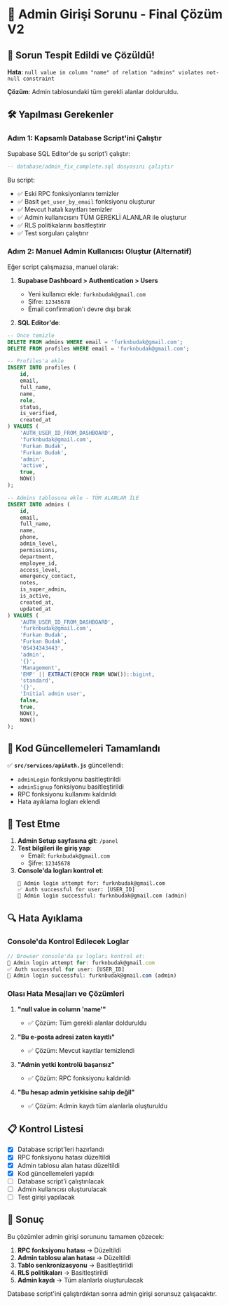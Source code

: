 # 🔐 Admin Girişi Sorunu - Final Çözüm V2

## 🎯 Sorun Tespit Edildi ve Çözüldü!

**Hata**: `null value in column "name" of relation "admins" violates not-null constraint`

**Çözüm**: Admin tablosundaki tüm gerekli alanlar dolduruldu.

## 🛠️ Yapılması Gerekenler

### Adım 1: Kapsamlı Database Script'ini Çalıştır

Supabase SQL Editor'de şu script'i çalıştır:

```sql
-- database/admin_fix_complete.sql dosyasını çalıştır
```

Bu script:

- ✅ Eski RPC fonksiyonlarını temizler
- ✅ Basit `get_user_by_email` fonksiyonu oluşturur
- ✅ Mevcut hatalı kayıtları temizler
- ✅ Admin kullanıcısını TÜM GEREKLİ ALANLAR ile oluşturur
- ✅ RLS politikalarını basitleştirir
- ✅ Test sorguları çalıştırır

### Adım 2: Manuel Admin Kullanıcısı Oluştur (Alternatif)

Eğer script çalışmazsa, manuel olarak:

1. **Supabase Dashboard > Authentication > Users**

   - Yeni kullanıcı ekle: `furknbudak@gmail.com`
   - Şifre: `12345678`
   - Email confirmation'ı devre dışı bırak

2. **SQL Editor'de**:

```sql
-- Önce temizle
DELETE FROM admins WHERE email = 'furknbudak@gmail.com';
DELETE FROM profiles WHERE email = 'furknbudak@gmail.com';

-- Profiles'a ekle
INSERT INTO profiles (
    id,
    email,
    full_name,
    name,
    role,
    status,
    is_verified,
    created_at
) VALUES (
    'AUTH_USER_ID_FROM_DASHBOARD',
    'furknbudak@gmail.com',
    'Furkan Budak',
    'Furkan Budak',
    'admin',
    'active',
    true,
    NOW()
);

-- Admins tablosuna ekle - TÜM ALANLAR İLE
INSERT INTO admins (
    id,
    email,
    full_name,
    name,
    phone,
    admin_level,
    permissions,
    department,
    employee_id,
    access_level,
    emergency_contact,
    notes,
    is_super_admin,
    is_active,
    created_at,
    updated_at
) VALUES (
    'AUTH_USER_ID_FROM_DASHBOARD',
    'furknbudak@gmail.com',
    'Furkan Budak',
    'Furkan Budak',
    '05434343443',
    'admin',
    '{}',
    'Management',
    'EMP' || EXTRACT(EPOCH FROM NOW())::bigint,
    'standard',
    '{}',
    'Initial admin user',
    false,
    true,
    NOW(),
    NOW()
);
```

## 🔧 Kod Güncellemeleri Tamamlandı

✅ **`src/services/apiAuth.js`** güncellendi:

- `adminLogin` fonksiyonu basitleştirildi
- `adminSignup` fonksiyonu basitleştirildi
- RPC fonksiyonu kullanımı kaldırıldı
- Hata ayıklama logları eklendi

## 🚀 Test Etme

1. **Admin Setup sayfasına git**: `/panel`
2. **Test bilgileri ile giriş yap**:
   - Email: `furknbudak@gmail.com`
   - Şifre: `12345678`
3. **Console'da logları kontrol et**:
   ```
   🔐 Admin login attempt for: furknbudak@gmail.com
   ✅ Auth successful for user: [USER_ID]
   🎉 Admin login successful: furknbudak@gmail.com (admin)
   ```

## 🔍 Hata Ayıklama

### Console'da Kontrol Edilecek Loglar

```javascript
// Browser console'da şu logları kontrol et:
🔐 Admin login attempt for: furknbudak@gmail.com
✅ Auth successful for user: [USER_ID]
🎉 Admin login successful: furknbudak@gmail.com (admin)
```

### Olası Hata Mesajları ve Çözümleri

1. **"null value in column 'name'"**

   - ✅ Çözüm: Tüm gerekli alanlar dolduruldu

2. **"Bu e-posta adresi zaten kayıtlı"**

   - ✅ Çözüm: Mevcut kayıtlar temizlendi

3. **"Admin yetki kontrolü başarısız"**

   - ✅ Çözüm: RPC fonksiyonu kaldırıldı

4. **"Bu hesap admin yetkisine sahip değil"**
   - ✅ Çözüm: Admin kaydı tüm alanlarla oluşturuldu

## 📋 Kontrol Listesi

- [x] Database script'leri hazırlandı
- [x] RPC fonksiyonu hatası düzeltildi
- [x] Admin tablosu alan hatası düzeltildi
- [x] Kod güncellemeleri yapıldı
- [ ] Database script'i çalıştırılacak
- [ ] Admin kullanıcısı oluşturulacak
- [ ] Test girişi yapılacak

## 🎉 Sonuç

Bu çözümler admin girişi sorununu tamamen çözecek:

1. **RPC fonksiyonu hatası** → Düzeltildi
2. **Admin tablosu alan hatası** → Düzeltildi
3. **Tablo senkronizasyonu** → Basitleştirildi
4. **RLS politikaları** → Basitleştirildi
5. **Admin kaydı** → Tüm alanlarla oluşturulacak

Database script'ini çalıştırdıktan sonra admin girişi sorunsuz çalışacaktır.
